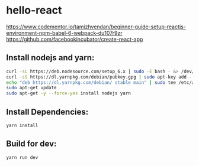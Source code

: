 # hello-react
https://www.codementor.io/tamizhvendan/beginner-guide-setup-reactjs-environment-npm-babel-6-webpack-du107r9zr
https://github.com/facebookincubator/create-react-app

## Install nodejs and yarn:

```bash
curl -sL https://deb.nodesource.com/setup_6.x | sudo -E bash - &> /dev/null
curl -sS https://dl.yarnpkg.com/debian/pubkey.gpg | sudo apt-key add -
echo "deb https://dl.yarnpkg.com/debian/ stable main" | sudo tee /etc/apt/sources.list.d/yarn.list
sudo apt-get update
sudo apt-get -y --force-yes install nodejs yarn
```

## Install Dependencies:

```bash
yarn install
```

## Build for dev:

```bash
yarn run dev
```